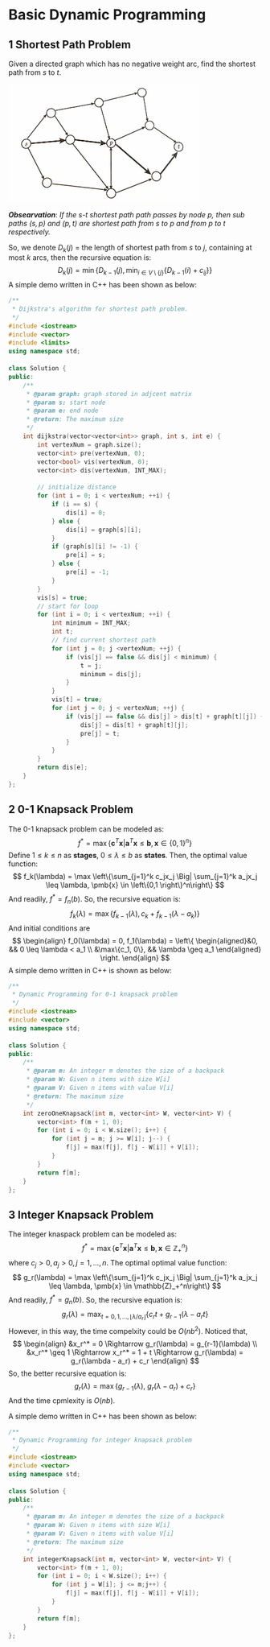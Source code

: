 # Basic Dynamic Programming

## 1 Shortest Path Problem

Given a directed graph which has no negative weight arc, find the shortest path from $s$ to $t$. 

<img src="../res/01-shortest-path.jpeg" style="zoom:50%;" />



***Obsearvation***: *If the $s$-$t$ shortest path path passes by node $p$, then sub paths $(s,p)$ and $(p, t)$ are shortest path from $s$ to $p$ and from $p$ to $t$ respectively.*

So, we denote  $D_k(j)$ = the length of shortest path from $s$ to $j$, containing at most $k$ arcs, then the recursive equation is:
$$
D_k(j) = \min \left\{ D_{k-1}(j), \min_{i\in V\setminus \left\{j\right\}} \left\{D_{k-1}(i) + c_{ij}\right\}\right\}
$$
A simple demo written in C++ has been shown as below:

```c++
/**
 * Dijkstra's algorithm for shortest path problem.
 */
#include <iostream>
#include <vector>
#include <limits>
using namespace std;

class Solution {
public:
    /**
     * @param graph: graph stored in adjcent matrix
     * @param s: start node
     * @param e: end node
     * @return: The maximum size
     */
    int dijkstra(vector<vector<int>> graph, int s, int e) {
        int vertexNum = graph.size();
        vector<int> pre(vertexNum, 0);
        vector<bool> vis(vertexNum, 0);
        vector<int> dis(vertexNum, INT_MAX);

        // initialize distance
        for (int i = 0; i < vertexNum; ++i) {
            if (i == s) {
                dis[i] = 0;
            } else {
                dis[i] = graph[s][i];
            }
            if (graph[s][i] != -1) {
                pre[i] = s;
            } else {
                pre[i] = -1;
            }
        }
        vis[s] = true;
        // start for loop
        for (int i = 0; i < vertexNum; ++i) {
            int minimum = INT_MAX;
            int t;
            // find current shortest path
            for (int j = 0; j <vertexNum; ++j) {
                if (vis[j] == false && dis[j] < minimum) {
                    t = j;
                    minimum = dis[j];    
                }
            }
            vis[t] = true;
            for (int j = 0; j < vertexNum; ++j) {
                if (vis[j] == false && dis[j] > dis[t] + graph[t][j]) {
                    dis[j] = dis[t] + graph[t][j];
                    pre[j] = t;
                }
            }
        }
        return dis[e];
    }
};
```



## 2 0-1 Knapsack Problem

The 0-1 knapsack problem can be modeled as:
$$
f^* = \max \left\{\pmb{c}^T\pmb{x}\Big| \pmb{a}^T\pmb{x} \leq \pmb{b}, \pmb{x} \in \left\{0,1\right\}^n \right\}
$$
Define $1 \leq k \leq n$ as **stages**, $0 \leq \lambda \leq b$ as **states**. Then, the optimal value function:
$$
f_k(\lambda) = \max \left\{\sum_{j=1}^k c_jx_j \Big| \sum_{j=1}^k a_jx_j \leq \lambda, \pmb{x} \in \left\{0,1 \right\}^n\right\}
$$
And readily, $f^* =f_n(b)$. So, the recursive equation is:
$$
f_k(\lambda) = \max \left\{f_{k-1}(\lambda), c_k + f_{k-1}(\lambda-a_k)\right\}
$$
And initial conditions are
$$
\begin{align}
f_0(\lambda) = 0, f_1(\lambda) = \left\{ \begin{aligned}&0, && 0 \leq \lambda < a_1 \\ &\max\{c_1, 0\}, && \lambda \geq a_1 \end{aligned} \right.
\end{align}
$$
A simple demo written in C++ is shown as below:

```c++
/**
 * Dynamic Programming for 0-1 knapsack problem
 */
#include <iostream>
#include <vector>
using namespace std;

class Solution {
public:
    /**
     * @param m: An integer m denotes the size of a backpack
     * @param W: Given n items with size W[i]
     * @param V: Given n items with value V[i]
     * @return: The maximum size
     */
    int zeroOneKnapsack(int m, vector<int> W, vector<int> V) {
        vector<int> f(m + 1, 0);
        for (int i = 0; i < W.size(); i++) {
            for (int j = m; j >= W[i]; j--) {
                f[j] = max(f[j], f[j - W[i]] + V[i]);
            }
        }
        return f[m];
    }
};
```



## 3 Integer Knapsack Problem

The integer knaspack problem can be modeled as:
$$
f^* = \max \left\{\pmb{c}^T\pmb{x}\Big| \pmb{a}^T\pmb{x} \leq \pmb{b}, \pmb{x} \in \mathbb{Z}_+^n \right\}
$$
where $c_j > 0, a_j > 0, j = 1, ..., n$. The optimal optimal value function:
$$
g_r(\lambda) = \max \left\{\sum_{j=1}^k c_jx_j \Big| \sum_{j=1}^k a_jx_j \leq \lambda, \pmb{x} \in \mathbb{Z}_+^n\right\}
$$
And readily, $f^* = g_n(b)$. So, the recursive equation is:
$$
g_r(\lambda) = \max_{t = 0,1, ..., \lfloor \lambda / a_r\rfloor} \left\{c_rt + g_{r-1}(\lambda - a_rt\right\}
$$
However, in this way, the time compelxity could be $O(nb^2)$. Noticed that, 
$$
\begin{align}
&x_r^* = 0 \Rightarrow g_r(\lambda) = g_{r-1}(\lambda) \\
&x_r^* \geq 1 \Rightarrow x_r^* = 1 + t \Rightarrow g_r(\lambda) = g_r(\lambda - a_r) + c_r
\end{align}
$$
So, the better recursive equation is:
$$
g_r(\lambda) = \max \left\{g_{r-1}(\lambda),\ g_r(\lambda-a_r)+c_r\right\}
$$
And the time cpmlexity is $O(nb)$.

A simple demo written in C++ has been shown as below:

```c++
/**
 * Dynamic Programming for integer knapsack problem
 */
#include <iostream>
#include <vector>
using namespace std;

class Solution {
public:
    /**
     * @param m: An integer m denotes the size of a backpack
     * @param W: Given n items with size W[i]
     * @param V: Given n items with value V[i]
     * @return: The maximum size
     */
    int integerKnapsack(int m, vector<int> W, vector<int> V) {
        vector<int> f(m + 1, 0);
        for (int i = 0; i < W.size(); i++) {
            for (int j = W[i]; j <= m;j++) {
                f[j] = max(f[j], f[j - W[i]] + V[i]);
            }
        }
        return f[m];
    }
};
```



